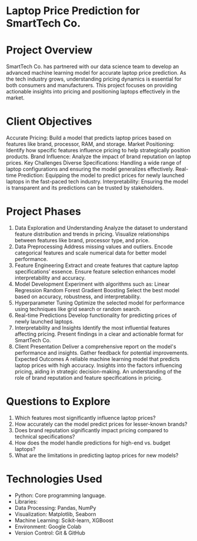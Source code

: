 # Laptop Price Prediction for SmartTech Co.
# Project Overview
SmartTech Co. has partnered with our data science team to develop an advanced machine learning model for accurate laptop price prediction. As the tech industry grows, understanding pricing dynamics is essential for both consumers and manufacturers. This project focuses on providing actionable insights into pricing and positioning laptops effectively in the market.

# Client Objectives
Accurate Pricing: Build a model that predicts laptop prices based on features like brand, processor, RAM, and storage.
Market Positioning: Identify how specific features influence pricing to help strategically position products.
Brand Influence: Analyze the impact of brand reputation on laptop prices.
Key Challenges
Diverse Specifications: Handling a wide range of laptop configurations and ensuring the model generalizes effectively.
Real-time Prediction: Equipping the model to predict prices for newly launched laptops in the fast-paced tech industry.
Interpretability: Ensuring the model is transparent and its predictions can be trusted by stakeholders.

# Project Phases
1. Data Exploration and Understanding
Analyze the dataset to understand feature distribution and trends in pricing.
Visualize relationships between features like brand, processor type, and price.
2. Data Preprocessing
Address missing values and outliers.
Encode categorical features and scale numerical data for better model performance.
3. Feature Engineering
Extract and create features that capture laptop specifications’ essence.
Ensure feature selection enhances model interpretability and accuracy.
4. Model Development
Experiment with algorithms such as:
Linear Regression
Random Forest
Gradient Boosting
Select the best model based on accuracy, robustness, and interpretability.
5. Hyperparameter Tuning
Optimize the selected model for performance using techniques like grid search or random search.
6. Real-time Predictions
Develop functionality for predicting prices of newly launched laptops.
7. Interpretability and Insights
Identify the most influential features affecting pricing.
Present findings in a clear and actionable format for SmartTech Co.
8. Client Presentation
Deliver a comprehensive report on the model's performance and insights.
Gather feedback for potential improvements.
Expected Outcomes
A reliable machine learning model that predicts laptop prices with high accuracy.
Insights into the factors influencing pricing, aiding in strategic decision-making.
An understanding of the role of brand reputation and feature specifications in pricing.

# Questions to Explore
1. Which features most significantly influence laptop prices?
2. How accurately can the model predict prices for lesser-known brands?
3. Does brand reputation significantly impact pricing compared to technical specifications?
4. How does the model handle predictions for high-end vs. budget laptops?
5. What are the limitations in predicting laptop prices for new models?

# Technologies Used
* Python: Core programming language.
* Libraries:
* Data Processing: Pandas, NumPy
* Visualization: Matplotlib, Seaborn
* Machine Learning: Scikit-learn, XGBoost
* Environment: Google Colab
* Version Control: Git & GitHub
